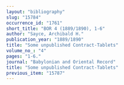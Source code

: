 ```yaml
---
layout: "bibliography"
slug: "15784"
occurrence_id: "1761"
short_title: "BOR 4 (1889/1890), 1-6"
author: "Sayce, Archibald H."
publication_year: "1889/1890"
title: "Some unpublished Contract-Tablets"
volume_no_: "4"
pages: "1-6."
journal: "Babylonian and Oriental Record"
title: "Some unpublished Contract-Tablets"
previous_item: "15787"
---
```

